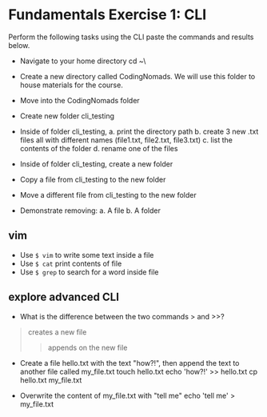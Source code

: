 # Fundamentals Exercise 1: CLI

Perform the following tasks using the CLI paste
the commands and results below.

- Navigate to your home directory
cd ~\

- Create a new directory called CodingNomads. We will use this folder
to house materials for the course.
- Move into the CodingNomads folder
- Create new folder cli_testing
- Inside of folder cli_testing,
    a. print the directory path
    b. create 3 new .txt files all with different names (file1.txt,
    file2.txt, file3.txt)
    c. list the contents of the folder
    d. rename one of the files
- Inside of folder cli_testing, create a new folder
- Copy a file from cli_testing to the new folder
- Move a different file from cli_testing to the new folder
- Demonstrate removing:
    a. A file
    b. A folder


## vim

- Use `$ vim` to write some text inside a file
- Use `$ cat` print contents of file
- Use `$ grep` to search for a word inside file


## explore advanced CLI

- What is the difference between the two commands > and >>?
> creates a new file
>> appends on the new file

- Create a file hello.txt with the text "how?!", then append the text
    to another file called my_file.txt
touch hello.txt
echo 'how?!' >> hello.txt
cp hello.txt my_file.txt

 
- Overwrite the content of my_file.txt with "tell me"
echo 'tell me' > my_file.txt